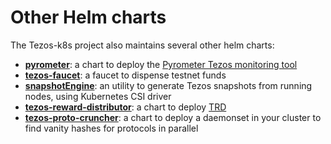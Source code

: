 # Other Helm charts

The Tezos-k8s project also maintains several other helm charts:

* **[pyrometer](https://github.com/oxheadalpha/tezos-k8s/tree/master/charts/pyrometer)**: a chart to deploy the [Pyrometer Tezos monitoring tool](https://gitlab.com/tezos-kiln/pyrometer)
* **[tezos-faucet](https://github.com/oxheadalpha/tezos-k8s/tree/master/charts/tezos-faucet)**: a faucet to dispense testnet funds
* **[snapshotEngine](https://github.com/oxheadalpha/tezos-k8s/tree/master/charts/snapshotEngine)**: an utility to generate Tezos snapshots from running nodes, using Kubernetes CSI driver
* **[tezos-reward-distributor](https://github.com/oxheadalpha/tezos-k8s/tree/master/charts/tezos-reward-distributor)**: a chart to deploy [TRD](https://tezos-reward-distributor-organization.github.io/tezos-reward-distributor/)
* **[tezos-proto-cruncher](https://github.com/oxheadalpha/tezos-k8s/tree/master/charts/tezos-proto-cruncher)**: a chart to deploy a daemonset in your cluster to find vanity hashes for protocols in parallel
